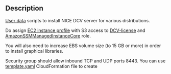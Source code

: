 ## Description
[User data](https://docs.aws.amazon.com/AWSEC2/latest/UserGuide/user-data.html#user-data-console) scripts to install NICE DCV server for various distributions.

Do assign [EC2 instance profile](https://docs.aws.amazon.com/IAM/latest/UserGuide/id_roles_use_switch-role-ec2_instance-profiles.html) with S3 access to [DCV-license](https://docs.aws.amazon.com/dcv/latest/adminguide/setting-up-license.html#setting-up-license-ec2) and [AmazonSSMManagedInstanceCore](https://aws.amazon.com/blogs/mt/applying-managed-instance-policy-best-practices/) role. 

You will also need to increase EBS volume size (to 15 GB or more) in order to install graphical libraries.

Security group should allow inbound TCP and UDP ports 8443. You can use [template.yaml](template.yaml) CloudFormation file to create

